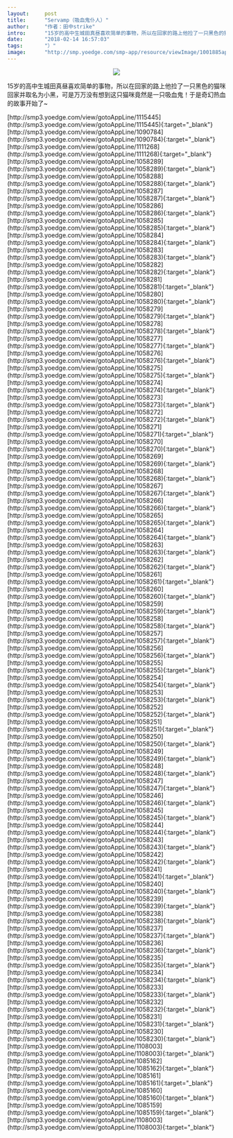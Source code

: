 ```yaml
---
layout:     post
title:      "Servamp（吸血鬼仆人）"
author:     "作者：田中strike"
intro:      "15岁的高中生城田真昼喜欢简单的事物，所以在回家的路上他捡了一只黑色的猫咪回家并取名为小黑，可是万万没有想到这只猫咪竟然是一只吸血鬼！于是奇幻热血的故事开始了~"
date:       "2018-02-14 16:57:03"
tags:       "）"
image:      "http://smp.yoedge.com/smp-app/resource/viewImage/1001885appline.png"
---
```

<div style="text-align: center">
<p><img src="http://smp.yoedge.com/smp-app/resource/viewImage/1001885appline.png"/></p>
</div>
<p class="post-meta">
<span>15岁的高中生城田真昼喜欢简单的事物，所以在回家的路上他捡了一只黑色的猫咪回家并取名为小黑，可是万万没有想到这只猫咪竟然是一只吸血鬼！于是奇幻热血的故事开始了~</span>
</p>
[http://smp3.yoedge.com/view/gotoAppLine/1115445](http://smp3.yoedge.com/view/gotoAppLine/1115445){:target="_blank"}
[http://smp3.yoedge.com/view/gotoAppLine/1090784](http://smp3.yoedge.com/view/gotoAppLine/1090784){:target="_blank"}
[http://smp3.yoedge.com/view/gotoAppLine/1111268](http://smp3.yoedge.com/view/gotoAppLine/1111268){:target="_blank"}
[http://smp3.yoedge.com/view/gotoAppLine/1058289](http://smp3.yoedge.com/view/gotoAppLine/1058289){:target="_blank"}
[http://smp3.yoedge.com/view/gotoAppLine/1058288](http://smp3.yoedge.com/view/gotoAppLine/1058288){:target="_blank"}
[http://smp3.yoedge.com/view/gotoAppLine/1058287](http://smp3.yoedge.com/view/gotoAppLine/1058287){:target="_blank"}
[http://smp3.yoedge.com/view/gotoAppLine/1058286](http://smp3.yoedge.com/view/gotoAppLine/1058286){:target="_blank"}
[http://smp3.yoedge.com/view/gotoAppLine/1058285](http://smp3.yoedge.com/view/gotoAppLine/1058285){:target="_blank"}
[http://smp3.yoedge.com/view/gotoAppLine/1058284](http://smp3.yoedge.com/view/gotoAppLine/1058284){:target="_blank"}
[http://smp3.yoedge.com/view/gotoAppLine/1058283](http://smp3.yoedge.com/view/gotoAppLine/1058283){:target="_blank"}
[http://smp3.yoedge.com/view/gotoAppLine/1058282](http://smp3.yoedge.com/view/gotoAppLine/1058282){:target="_blank"}
[http://smp3.yoedge.com/view/gotoAppLine/1058281](http://smp3.yoedge.com/view/gotoAppLine/1058281){:target="_blank"}
[http://smp3.yoedge.com/view/gotoAppLine/1058280](http://smp3.yoedge.com/view/gotoAppLine/1058280){:target="_blank"}
[http://smp3.yoedge.com/view/gotoAppLine/1058279](http://smp3.yoedge.com/view/gotoAppLine/1058279){:target="_blank"}
[http://smp3.yoedge.com/view/gotoAppLine/1058278](http://smp3.yoedge.com/view/gotoAppLine/1058278){:target="_blank"}
[http://smp3.yoedge.com/view/gotoAppLine/1058277](http://smp3.yoedge.com/view/gotoAppLine/1058277){:target="_blank"}
[http://smp3.yoedge.com/view/gotoAppLine/1058276](http://smp3.yoedge.com/view/gotoAppLine/1058276){:target="_blank"}
[http://smp3.yoedge.com/view/gotoAppLine/1058275](http://smp3.yoedge.com/view/gotoAppLine/1058275){:target="_blank"}
[http://smp3.yoedge.com/view/gotoAppLine/1058274](http://smp3.yoedge.com/view/gotoAppLine/1058274){:target="_blank"}
[http://smp3.yoedge.com/view/gotoAppLine/1058273](http://smp3.yoedge.com/view/gotoAppLine/1058273){:target="_blank"}
[http://smp3.yoedge.com/view/gotoAppLine/1058272](http://smp3.yoedge.com/view/gotoAppLine/1058272){:target="_blank"}
[http://smp3.yoedge.com/view/gotoAppLine/1058271](http://smp3.yoedge.com/view/gotoAppLine/1058271){:target="_blank"}
[http://smp3.yoedge.com/view/gotoAppLine/1058270](http://smp3.yoedge.com/view/gotoAppLine/1058270){:target="_blank"}
[http://smp3.yoedge.com/view/gotoAppLine/1058269](http://smp3.yoedge.com/view/gotoAppLine/1058269){:target="_blank"}
[http://smp3.yoedge.com/view/gotoAppLine/1058268](http://smp3.yoedge.com/view/gotoAppLine/1058268){:target="_blank"}
[http://smp3.yoedge.com/view/gotoAppLine/1058267](http://smp3.yoedge.com/view/gotoAppLine/1058267){:target="_blank"}
[http://smp3.yoedge.com/view/gotoAppLine/1058266](http://smp3.yoedge.com/view/gotoAppLine/1058266){:target="_blank"}
[http://smp3.yoedge.com/view/gotoAppLine/1058265](http://smp3.yoedge.com/view/gotoAppLine/1058265){:target="_blank"}
[http://smp3.yoedge.com/view/gotoAppLine/1058264](http://smp3.yoedge.com/view/gotoAppLine/1058264){:target="_blank"}
[http://smp3.yoedge.com/view/gotoAppLine/1058263](http://smp3.yoedge.com/view/gotoAppLine/1058263){:target="_blank"}
[http://smp3.yoedge.com/view/gotoAppLine/1058262](http://smp3.yoedge.com/view/gotoAppLine/1058262){:target="_blank"}
[http://smp3.yoedge.com/view/gotoAppLine/1058261](http://smp3.yoedge.com/view/gotoAppLine/1058261){:target="_blank"}
[http://smp3.yoedge.com/view/gotoAppLine/1058260](http://smp3.yoedge.com/view/gotoAppLine/1058260){:target="_blank"}
[http://smp3.yoedge.com/view/gotoAppLine/1058259](http://smp3.yoedge.com/view/gotoAppLine/1058259){:target="_blank"}
[http://smp3.yoedge.com/view/gotoAppLine/1058258](http://smp3.yoedge.com/view/gotoAppLine/1058258){:target="_blank"}
[http://smp3.yoedge.com/view/gotoAppLine/1058257](http://smp3.yoedge.com/view/gotoAppLine/1058257){:target="_blank"}
[http://smp3.yoedge.com/view/gotoAppLine/1058256](http://smp3.yoedge.com/view/gotoAppLine/1058256){:target="_blank"}
[http://smp3.yoedge.com/view/gotoAppLine/1058255](http://smp3.yoedge.com/view/gotoAppLine/1058255){:target="_blank"}
[http://smp3.yoedge.com/view/gotoAppLine/1058254](http://smp3.yoedge.com/view/gotoAppLine/1058254){:target="_blank"}
[http://smp3.yoedge.com/view/gotoAppLine/1058253](http://smp3.yoedge.com/view/gotoAppLine/1058253){:target="_blank"}
[http://smp3.yoedge.com/view/gotoAppLine/1058252](http://smp3.yoedge.com/view/gotoAppLine/1058252){:target="_blank"}
[http://smp3.yoedge.com/view/gotoAppLine/1058251](http://smp3.yoedge.com/view/gotoAppLine/1058251){:target="_blank"}
[http://smp3.yoedge.com/view/gotoAppLine/1058250](http://smp3.yoedge.com/view/gotoAppLine/1058250){:target="_blank"}
[http://smp3.yoedge.com/view/gotoAppLine/1058249](http://smp3.yoedge.com/view/gotoAppLine/1058249){:target="_blank"}
[http://smp3.yoedge.com/view/gotoAppLine/1058248](http://smp3.yoedge.com/view/gotoAppLine/1058248){:target="_blank"}
[http://smp3.yoedge.com/view/gotoAppLine/1058247](http://smp3.yoedge.com/view/gotoAppLine/1058247){:target="_blank"}
[http://smp3.yoedge.com/view/gotoAppLine/1058246](http://smp3.yoedge.com/view/gotoAppLine/1058246){:target="_blank"}
[http://smp3.yoedge.com/view/gotoAppLine/1058245](http://smp3.yoedge.com/view/gotoAppLine/1058245){:target="_blank"}
[http://smp3.yoedge.com/view/gotoAppLine/1058244](http://smp3.yoedge.com/view/gotoAppLine/1058244){:target="_blank"}
[http://smp3.yoedge.com/view/gotoAppLine/1058243](http://smp3.yoedge.com/view/gotoAppLine/1058243){:target="_blank"}
[http://smp3.yoedge.com/view/gotoAppLine/1058242](http://smp3.yoedge.com/view/gotoAppLine/1058242){:target="_blank"}
[http://smp3.yoedge.com/view/gotoAppLine/1058241](http://smp3.yoedge.com/view/gotoAppLine/1058241){:target="_blank"}
[http://smp3.yoedge.com/view/gotoAppLine/1058240](http://smp3.yoedge.com/view/gotoAppLine/1058240){:target="_blank"}
[http://smp3.yoedge.com/view/gotoAppLine/1058239](http://smp3.yoedge.com/view/gotoAppLine/1058239){:target="_blank"}
[http://smp3.yoedge.com/view/gotoAppLine/1058238](http://smp3.yoedge.com/view/gotoAppLine/1058238){:target="_blank"}
[http://smp3.yoedge.com/view/gotoAppLine/1058237](http://smp3.yoedge.com/view/gotoAppLine/1058237){:target="_blank"}
[http://smp3.yoedge.com/view/gotoAppLine/1058236](http://smp3.yoedge.com/view/gotoAppLine/1058236){:target="_blank"}
[http://smp3.yoedge.com/view/gotoAppLine/1058235](http://smp3.yoedge.com/view/gotoAppLine/1058235){:target="_blank"}
[http://smp3.yoedge.com/view/gotoAppLine/1058234](http://smp3.yoedge.com/view/gotoAppLine/1058234){:target="_blank"}
[http://smp3.yoedge.com/view/gotoAppLine/1058233](http://smp3.yoedge.com/view/gotoAppLine/1058233){:target="_blank"}
[http://smp3.yoedge.com/view/gotoAppLine/1058232](http://smp3.yoedge.com/view/gotoAppLine/1058232){:target="_blank"}
[http://smp3.yoedge.com/view/gotoAppLine/1058231](http://smp3.yoedge.com/view/gotoAppLine/1058231){:target="_blank"}
[http://smp3.yoedge.com/view/gotoAppLine/1058230](http://smp3.yoedge.com/view/gotoAppLine/1058230){:target="_blank"}
[http://smp3.yoedge.com/view/gotoAppLine/1108003](http://smp3.yoedge.com/view/gotoAppLine/1108003){:target="_blank"}
[http://smp3.yoedge.com/view/gotoAppLine/1085162](http://smp3.yoedge.com/view/gotoAppLine/1085162){:target="_blank"}
[http://smp3.yoedge.com/view/gotoAppLine/1085161](http://smp3.yoedge.com/view/gotoAppLine/1085161){:target="_blank"}
[http://smp3.yoedge.com/view/gotoAppLine/1085160](http://smp3.yoedge.com/view/gotoAppLine/1085160){:target="_blank"}
[http://smp3.yoedge.com/view/gotoAppLine/1085159](http://smp3.yoedge.com/view/gotoAppLine/1085159){:target="_blank"}
[http://smp3.yoedge.com/view/gotoAppLine/1108003](http://smp3.yoedge.com/view/gotoAppLine/1108003){:target="_blank"}


